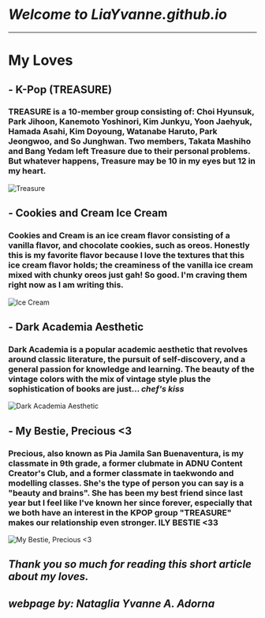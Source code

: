 # *Welcome to LiaYvanne.github.io*
---
# **My Loves**
## - K-Pop (TREASURE)
### TREASURE is a 10-member group consisting of: Choi Hyunsuk, Park Jihoon, Kanemoto Yoshinori, Kim Junkyu, Yoon Jaehyuk, Hamada Asahi, Kim Doyoung, Watanabe Haruto, Park Jeongwoo, and So Junghwan. Two members, Takata Mashiho and Bang Yedam left Treasure due to their personal problems. But whatever happens, Treasure may be 10 in my eyes but 12 in my heart. ##

![Treasure](https://i.pinimg.com/564x/54/f8/69/54f86929237f7f0ca982d55323373fd6.jpg)
## - Cookies and Cream Ice Cream
### Cookies and Cream is an ice cream flavor consisting of a vanilla flavor, and chocolate cookies, such as oreos. Honestly this is my favorite flavor because I love the textures that this ice cream flavor holds; the creaminess of the vanilla ice cream mixed with chunky oreos just gah! So good. I'm craving them right now as I am writing this. ## 

![Ice Cream](https://i.pinimg.com/564x/db/2c/c8/db2cc876babc8f8eb0226d3b92e9d901.jpg)

## - Dark Academia Aesthetic
### Dark Academia is a popular academic aesthetic that revolves around classic literature, the pursuit of self-discovery, and a general passion for knowledge and learning. The beauty of the vintage colors with the mix of vintage style plus the sophistication of books are just... *chef's kiss*

![Dark Academia Aesthetic](https://i.pinimg.com/564x/82/36/24/8236242a5d6f9f900cea70da3762008b.jpg)
## - My Bestie, Precious <3
### Precious, also known as Pia Jamila San Buenaventura, is my classmate in 9th grade, a former clubmate in ADNU Content Creator's Club, and a former classmate in taekwondo and modelling classes. She's the type of person you can say is a "beauty and brains". She has been my best friend since last year but I feel like I've known her since forever, especially that we both have an interest in the KPOP group "TREASURE" makes our relationship even stronger. ILY BESTIE <33

![My Bestie, Precious <3](https://scontent.fmnl25-1.fna.fbcdn.net/v/t1.15752-9/315111871_1283205442462583_4255455919184201453_n.jpg?stp=dst-jpg_s2048x2048&_nc_cat=105&ccb=1-7&_nc_sid=ae9488&_nc_eui2=AeHXePk2BEbqkjCVAozgXTdbFZeMaWwge5AVl4xpbCB7kBbno4Bs5wK8p9jeLUwjODgXbb0BCYWeTbQ3xdY1VClp&_nc_ohc=-kcAROHr4J0AX98CLOk&tn=vF0SyWaJkNIkDoqh&_nc_ht=scontent.fmnl25-1.fna&oh=03_AdQi8tXuW9i4Bo67nnNkD3EDq8lt73BMVVcBUfX5LCfyAA&oe=639C5525)


## *Thank you so much for reading this short article about my loves.*

## *webpage by: Nataglia Yvanne A. Adorna*
